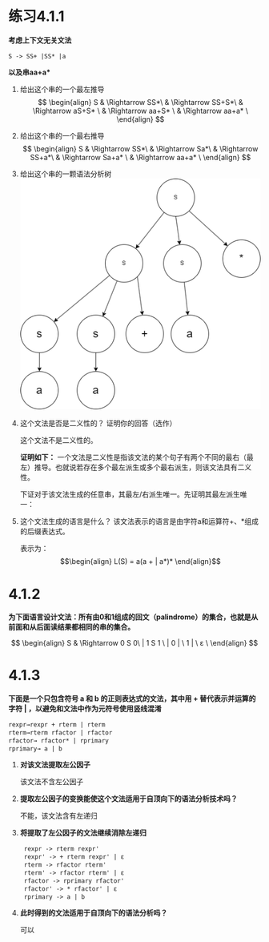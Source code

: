 # 练习4.1.1
**考虑上下文无关文法**
    
    S -> SS+ |SS* |a
**以及串aa+a\***

1) 给出这个串的一个最左推导
    $$ \begin{align} S & \Rightarrow SS*\ & \Rightarrow SS+S*\ & \Rightarrow aS+S* \ & \Rightarrow aa+S* \ & \Rightarrow aa+a* \ \end{align} $$
2) 给出这个串的一个最右推导
    $$ \begin{align} S & \Rightarrow SS*\ & \Rightarrow Sa*\ & \Rightarrow SS+a*\ & \Rightarrow Sa+a* \ & \Rightarrow aa+a* \ \end{align} $$
3) 给出这个串的一颗语法分析树
    ![example1](../pics/homework5_1.png)
4) 这个文法是否是二义性的？ 证明你的回答（选作）
    
    这个文法不是二义性的。
    
    **证明如下：**
    一个文法是二义性是指该文法的某个句子有两个不同的最右（最左）推导。也就说若存在多个最左派生或多个最右派生，则该文法具有二义性。
    
    下证对于该文法生成的任意串，其最左/右派生唯一。先证明其最左派生唯一：

    


5) 这个文法生成的语言是什么？
    该文法表示的语言是由字符a和运算符+、*组成的后缀表达式。
    
    表示为：$$\begin{align} L(S) = a(a + | a*)*  \end{align}$$
    


 # 4.1.2
 
**为下面语言设计文法：所有由0和1组成的回文（palindrome）的集合，也就是从前面和从后面读结果都相同的串的集合。**

  $$ \begin{align} S & \Rightarrow 0 S 0\  | 1 S 1 \  | 0 | \  1 | \   ε \ \end{align} $$

# 4.1.3
**下面是一个只包含符号 a 和 b 的正则表达式的文法，其中用 + 替代表示并运算的字符 | ，以避免和文法中作为元符号使用竖线混淆**
    
    rexpr→rexpr + rterm | rterm
    rterm→rterm rfactor | rfactor
    rfactor→ rfactor* | rprimary
    rprimary→ a | b

1) **对该文法提取左公因子**

    该文法不含左公因子

2) **提取左公因子的变换能使这个文法适用于自顶向下的语法分析技术吗？**

    不能，该文法含有左递归

3) **将提取了左公因子的文法继续消除左递归**

        rexpr -> rterm rexpr'
        rexpr' -> + rterm rexpr' | ε
        rterm -> rfactor rterm'
        rterm' -> rfactor rterm' | ε
        rfactor -> rprimary rfactor'
        rfactor' -> * rfactor' | ε
        rprimary -> a | b

4) **此时得到的文法适用于自顶向下的语法分析吗？**

    可以